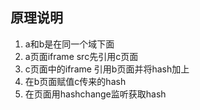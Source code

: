 ## 原理说明

1. a和b是在同一个域下面
2. a页面iframe src先引用c页面
3. c页面中的iframe 引用b页面并将hash加上
4. 在b页面赋值c传来的hash
5. 在页面用hashchange监听获取hash

